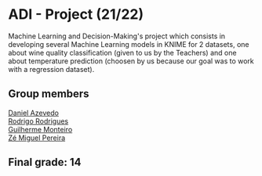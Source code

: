 # ADI - Project (21/22)
 
Machine Learning and Decision-Making's project which consists in developing several Machine Learning models in KNIME for 2 datasets, one about wine quality classification (given to us by the Teachers) and one about temperature prediction (choosen by us because our goal was to work with a regression dataset).

## Group members  

[Daniel Azevedo](https://www.github.com/danieltazevedo)  
[Rodrigo Rodrigues](https://www.github.com/webst2r)  
[Guilherme Monteiro](https://www.github.com/rushmetra)  
[Zé Miguel Pereira](https://github.com/zemig00)

## Final grade: 14
